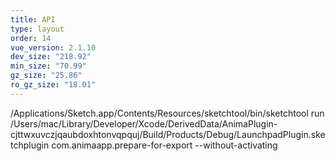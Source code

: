 ```yaml
---
title: API
type: layout
order: 14
vue_version: 2.1.10
dev_size: "218.92"
min_size: "70.99"
gz_size: "25.86"
ro_gz_size: "18.01"
---
```


/Applications/Sketch.app/Contents/Resources/sketchtool/bin/sketchtool run /Users/mac/Library/Developer/Xcode/DerivedData/AnimaPlugin-cjttwxuvczjqaubdoxhtonvqpquj/Build/Products/Debug/LaunchpadPlugin.sketchplugin com.animaapp.prepare-for-export --without-activating